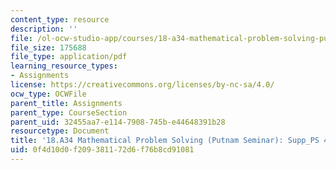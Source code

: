 ```yaml
---
content_type: resource
description: ''
file: /ol-ocw-studio-app/courses/18-a34-mathematical-problem-solving-putnam-seminar-fall-2018/0f4d10d0f209381172d6f76b8cd91081_MIT18_A34F18Supp4.pdf
file_size: 175688
file_type: application/pdf
learning_resource_types:
- Assignments
license: https://creativecommons.org/licenses/by-nc-sa/4.0/
ocw_type: OCWFile
parent_title: Assignments
parent_type: CourseSection
parent_uid: 32455aa7-e114-7908-745b-e44648391b28
resourcetype: Document
title: '18.A34 Mathematical Problem Solving (Putnam Seminar): Supp_PS 4'
uid: 0f4d10d0-f209-3811-72d6-f76b8cd91081
---
```

